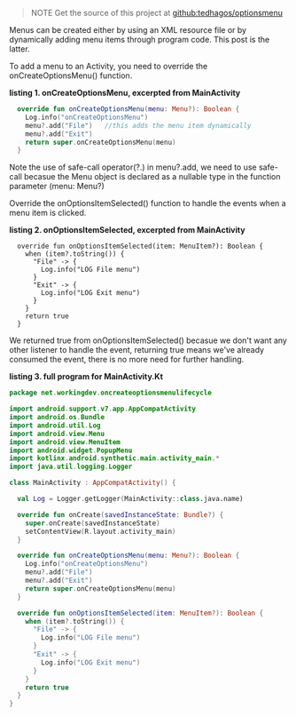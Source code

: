 > NOTE
> Get the source of this project at [github:tedhagos/optionsmenu](bit.ly/kotlinceationoptionsmenu) 

Menus can be created either by using an XML resource file or by dynamically adding menu items through program code. This post is the latter.

To add a menu to an Activity, you need to override the onCreateOptionsMenu() function.

**listing 1. onCreateOptionsMenu, excerpted from MainActivity**
```kotlin
  override fun onCreateOptionsMenu(menu: Menu?): Boolean {
    Log.info("onCreateOptionsMenu")
    menu?.add("File")   //this adds the menu item dynamically
    menu?.add("Exit")   
    return super.onCreateOptionsMenu(menu)
  }
```

Note the use of safe-call operator(?.) in menu?.add, we need to use safe-call becasue the Menu object is declared as a nullable type in the function parameter (menu: Menu?)

Override the onOptionsItemSelected() function to handle the events when a menu item is clicked.


**listing 2. onOptionsItemSelected, excerpted from MainActivity**
```
  override fun onOptionsItemSelected(item: MenuItem?): Boolean {
    when (item?.toString()) {
      "File" -> {
        Log.info("LOG File menu")
      }
      "Exit" -> {
        Log.info("LOG Exit menu")
      }
    }
    return true
  }
```

We returned true from onOptionsItemSelected() becasue we don't want any other listener to handle the event, returning true means we've already consumed the event, there is no more need for further handling.

**listing 3. full program for MainActivity.Kt**
```kotlin
package net.workingdev.oncreateoptionsmenulifecycle

import android.support.v7.app.AppCompatActivity
import android.os.Bundle
import android.util.Log
import android.view.Menu
import android.view.MenuItem
import android.widget.PopupMenu
import kotlinx.android.synthetic.main.activity_main.*
import java.util.logging.Logger

class MainActivity : AppCompatActivity() {

  val Log = Logger.getLogger(MainActivity::class.java.name)

  override fun onCreate(savedInstanceState: Bundle?) {
    super.onCreate(savedInstanceState)
    setContentView(R.layout.activity_main)
  }

  override fun onCreateOptionsMenu(menu: Menu?): Boolean {
    Log.info("onCreateOptionsMenu")
    menu?.add("File")
    menu?.add("Exit")
    return super.onCreateOptionsMenu(menu)
  }

  override fun onOptionsItemSelected(item: MenuItem?): Boolean {
    when (item?.toString()) {
      "File" -> {
        Log.info("LOG File menu")
      }
      "Exit" -> {
        Log.info("LOG Exit menu")
      }
    }
    return true
  }
}
```
